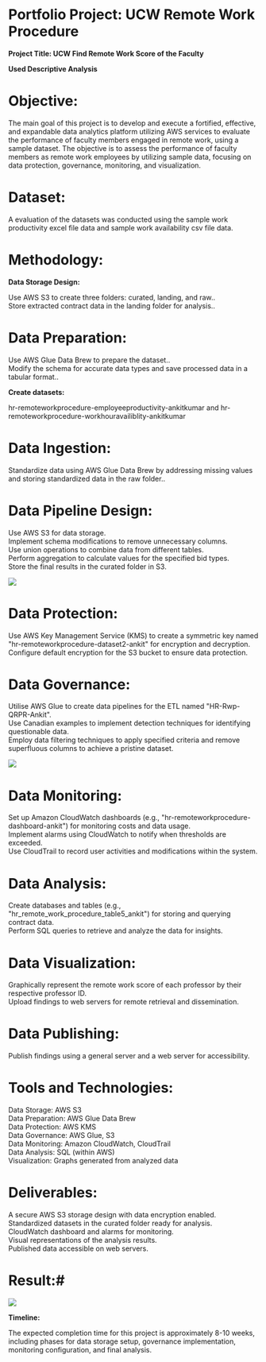 # Portfolio Project: UCW Remote Work Procedure #

**Project Title: UCW Find Remote Work Score of the Faculty** 

**Used Descriptive Analysis**

# Objective:

The main goal of this project is to develop and execute a fortified, effective, and expandable data analytics platform utilizing AWS services to evaluate the performance of faculty members engaged in remote work, using a sample dataset. The objective is to assess the performance of faculty members as remote work employees by utilizing sample data, focusing on data protection, governance, monitoring, and visualization.<br>

# Dataset:
A evaluation of the datasets was conducted using the sample work productivity excel file data and sample work availability csv file data.

# Methodology:
**Data Storage Design:**

Use AWS S3 to create three folders: curated, landing, and raw..<br>
Store extracted contract data in the landing folder for analysis..<br>

# Data Preparation:

Use AWS Glue Data Brew to prepare the dataset..<br>
Modify the schema for accurate data types and save processed data in a tabular format..<br>

**Create datasets:** 

hr-remoteworkprocedure-employeeproductivity-ankitkumar and hr-remoteworkprocedure-workhouravailiblity-ankitkumar

# Data Ingestion:

Standardize data using AWS Glue Data Brew by addressing missing values and storing standardized data in the raw folder..<br>

# Data Pipeline Design:

Use AWS S3 for data storage.<br>
Implement schema modifications to remove unnecessary columns.<br>
Use union operations to combine data from different tables.<br>
Perform aggregation to calculate values for the specified bid types.<br>
Store the final results in the curated folder in S3.<br>

<img src="https://ankitcan890.github.io/remote-work-procedure/ETL_UCW.png">

# Data Protection:

Use AWS Key Management Service (KMS) to create a symmetric key named "hr-remoteworkprocedure-dataset2-ankit" for encryption and decryption.<br>
Configure default encryption for the S3 bucket to ensure data protection.<br>

# Data Governance:

Utilise AWS Glue to create data pipelines for the ETL named "HR-Rwp-QRPR-Ankit".<br>
Use Canadian examples to implement detection techniques for identifying questionable data.<br>
Employ data filtering techniques to apply specified criteria and remove superfluous columns to achieve a pristine dataset.<br>

<img src="https://ankitcan890.github.io/remote-work-procedure/Gov.png">

# Data Monitoring:

Set up Amazon CloudWatch dashboards (e.g., "hr-remoteworkprocedure-dashboard-ankit") for monitoring costs and data usage.<br>
Implement alarms using CloudWatch to notify when thresholds are exceeded.<br>
Use CloudTrail to record user activities and modifications within the system.<br>

# Data Analysis: 

Create databases and tables (e.g., "hr_remote_work_procedure_table5_ankit") for storing and querying contract data.<br>
Perform SQL queries to retrieve and analyze the data for insights.<br>

# Data Visualization:

Graphically represent the remote work score of each professor by their respective professor ID.<br>
Upload findings to web servers for remote retrieval and dissemination.<br>

# Data Publishing: 

Publish findings using a general server and a web server for accessibility.<br>

# Tools and Technologies:

Data Storage: AWS S3<br>
Data Preparation: AWS Glue Data Brew<br>
Data Protection: AWS KMS<br>
Data Governance: AWS Glue, S3<br>
Data Monitoring: Amazon CloudWatch, CloudTrail<br>
Data Analysis: SQL (within AWS)<br>
Visualization: Graphs generated from analyzed data<br>

# Deliverables:

A secure AWS S3 storage design with data encryption enabled.<br>
Standardized datasets in the curated folder ready for analysis.<br>
CloudWatch dashboard and alarms for monitoring.<br>
Visual representations of the analysis results.<br>
Published data accessible on web servers.<br>

 # Result:#

<img src="https://ankitcan890.github.io/remote-work-procedure/screenshot_WS.png">

**Timeline:**

The expected completion time for this project is approximately 8-10 weeks, including phases for data storage setup, governance implementation, monitoring configuration, and final analysis.


